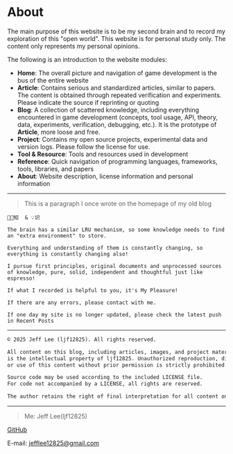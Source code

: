 # About
The main purpose of this website is to be my second brain and to record my exploration of this "open world". This website is for personal study only. The content only represents my personal opinions.

The following is an introduction to the website modules:
- **Home**: The overall picture and navigation of game development is the bus of the entire website
- **Article**: Contains serious and standardized articles, similar to papers. The content is obtained through repeated verification and experiments. Please indicate the source if reprinting or quoting
- **Blog**:  A collection of scattered knowledge, including everything encountered in game development (concepts, tool usage, API, theory, data, experiments, verification, debugging, etc.). It is the prototype of **Article**, more loose and free.
- **Project**: Contains my open source projects, experimental data and version logs. Please follow the license for use.
- **Tool & Resource**: Tools and resources used in development
- **Reference**: Quick navigation of programming languages, frameworks, tools, libraries, and papers
- **About**: Website description, license information and personal information

---
>This is a paragraph I once wrote on the homepage of my old blog

`👨‍💻知  & 💡识`

`The brain has a similar LRU mechanism, so some knowledge needs to find an "extra environment" to store.`

`Everything and understanding of them is constantly changing, so everything is constantly changing also!`

`I pursue first principles, original documents and unprocessed sources of knowledge, pure, solid, independent and thoughtful just like espresso!`

`If what I recorded is helpful to you, it's My Pleasure!`

`If there are any errors, please contact with me.`

`If one day my site is no longer updated, please check the latest push in Recent Posts`

---
```txt
© 2025 Jeff Lee (ljf12825). All rights reserved.

All content on this blog, including articles, images, and project materials, 
is the intellectual property of ljf12825. Unauthorized reproduction, distribution, 
or use of this content without prior permission is strictly prohibited.

Source code may be used according to the included LICENSE file. 
For code not accompanied by a LICENSE, all rights are reserved.

The author retains the right of final interpretation for all content on this blog.
```
---
>Me: Jeff Lee(ljf12825)

<a href="https://github.com/ljf12825">GitHub</a>

E-mail: <a href="mailto:jefflee12825@gmail.com">jefflee12825@gmail.com</a>
